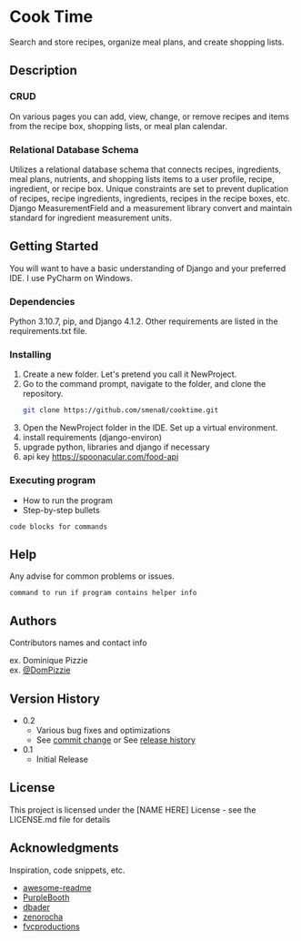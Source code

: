 # Cook Time

Search and store recipes, organize meal plans, and create shopping lists.

## Description

### CRUD

On various pages you can add, view, change, or remove recipes and items
from the recipe box, shopping lists, or meal plan calendar.

### Relational Database Schema

Utilizes a relational database schema that connects recipes, ingredients, meal plans, nutrients,
and shopping lists items to a user profile, recipe, ingredient, or recipe box. 
Unique constraints are set to prevent duplication of recipes, recipe ingredients, ingredients, 
recipes in the recipe boxes, etc. Django MeasurementField and a measurement library convert and
maintain standard for ingredient measurement units.

## Getting Started

You will want to have a basic understanding of Django and your preferred IDE.
I use PyCharm on Windows.

### Dependencies

Python 3.10.7, pip, and Django 4.1.2.
Other requirements are listed in the requirements.txt file.

### Installing

1. Create a new folder. Let's pretend you call it NewProject.
2. Go to the command prompt, navigate to the folder, and clone the repository.
     ```sh
     git clone https://github.com/smena8/cooktime.git
     ```
3. Open the NewProject folder in the IDE. Set up a virtual environment.
4. install requirements (django-environ)
5. upgrade python, libraries and django if necessary
6. api key https://spoonacular.com/food-api

### Executing program

* How to run the program
* Step-by-step bullets
```
code blocks for commands
```

## Help

Any advise for common problems or issues.
```
command to run if program contains helper info
```

## Authors

Contributors names and contact info

ex. Dominique Pizzie  
ex. [@DomPizzie](https://twitter.com/dompizzie)

## Version History

* 0.2
    * Various bug fixes and optimizations
    * See [commit change]() or See [release history]()
* 0.1
    * Initial Release

## License

This project is licensed under the [NAME HERE] License - see the LICENSE.md file for details

## Acknowledgments

Inspiration, code snippets, etc.
* [awesome-readme](https://github.com/matiassingers/awesome-readme)
* [PurpleBooth](https://gist.github.com/PurpleBooth/109311bb0361f32d87a2)
* [dbader](https://github.com/dbader/readme-template)
* [zenorocha](https://gist.github.com/zenorocha/4526327)
* [fvcproductions](https://gist.github.com/fvcproductions/1bfc2d4aecb01a834b46)